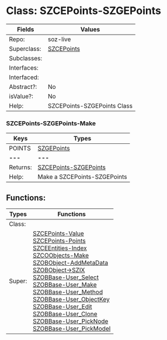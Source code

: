 
# Class:	SZCEPoints-SZGEPoints

| Fields | Values |
| --------- | --------- |
| Repo: | soz-live |
| Superclass: | [SZCEPoints](SZCEPoints.html) |
| Subclasses: |  |
| Interfaces: |  |
| Interfaced: |  |
| Abstract?: | No |
| isValue?: | No |
| Help: | SZCEPoints-SZGEPoints Class |

### SZCEPoints-SZGEPoints-Make

| Keys | Types |
| --------- | --------- |
| POINTS | [SZGEPoints](SZGEPoints.html) |
| **---** | **---** |
| Returns: | [SZCEPoints-SZGEPoints](SZCEPoints-SZGEPoints.html) |
| Help: | Make a SZCEPoints-SZGEPoints |


## Functions:

| Types | Functions |
| --------- | --------- |
| Class: |  |
| Super: | [SZCEPoints-Value](SZCEPoints.html) <br> [SZCEPoints-Points](SZCEPoints.html) <br> [SZCEEntities-Index](SZCEEntities.html) <br> [SZCOObjects-Make](SZCOObjects.html) <br> [SZOBObject-AddMetaData](SZOBObject.html) <br> [SZOBObject->SZIX](SZOBObject.html) <br> [SZOBBase-User_Select](SZOBBase.html) <br> [SZOBBase-User_Make](SZOBBase.html) <br> [SZOBBase-User_Method](SZOBBase.html) <br> [SZOBBase-User_ObjectKey](SZOBBase.html) <br> [SZOBBase-User_Edit](SZOBBase.html) <br> [SZOBBase-User_Clone](SZOBBase.html) <br> [SZOBBase-User_PickNode](SZOBBase.html) <br> [SZOBBase-User_PickModel](SZOBBase.html) |


